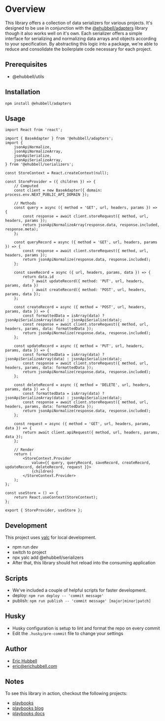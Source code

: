 # Overview
 This library offers a collection of data serializers for various projects.
 It's designed to be use in conjunction with the [@ehubbell/adapters](https://github.com/ehubbell/adapters) library though it also works well on it's own.
 Each serializer offers a simple interface for serializing and normalizing data arrays and objects according to your specification.
 By abstracting this logic into a package, we're able to reduce and consolidate the boilerplate code necessary for each project.

## Prerequisites
- @ehubbell/utils

## Installation
```
npm install @ehubbell/adapters
```

## Usage
```tsx
import React from 'react';

import { BaseAdapter } from '@ehubbell/adapters';
import {
	jsonApiNormalize,
	jsonApiNormalizeArray,
	jsonApiSerialize,
	jsonApiSerializeArray,
} from '@ehubbell/serializers';

const StoreContext = React.createContext(null);

const StoreProvider = ({ children }) => {
	// Computed
	const client = new BaseAdapter({ domain: process.env.NEXT_PUBLIC_API_DOMAIN });

	// Methods
	const query = async ({ method = 'GET', url, headers, params }) => {
		const response = await client.storeRequest({ method, url, headers, params });
		return jsonApiNormalizeArray(response.data, response.included, response.meta);
	};

	const queryRecord = async ({ method = 'GET', url, headers, params }) => {
		const response = await client.storeRequest({ method, url, headers, params });
		return jsonApiNormalize(response.data, response.included);
	};

	const saveRecord = async ({ url, headers, params, data }) => {
		return data.id
			? await updateRecord({ method: 'PUT', url, headers, params, data })
			: await createRecord({ method: 'POST', url, headers, params, data });
	};

	const createRecord = async ({ method = 'POST', url, headers, params, data }) => {
		const formattedData = isArray(data) ? jsonApiSerializeArray(data) : jsonApiSerialize(data);
		const response = await client.storeRequest({ method, url, headers, params, data: formattedData });
		return jsonApiNormalize(response.data, response.included);
	};

	const updateRecord = async ({ method = 'PUT', url, headers, params, data }) => {
		const formattedData = isArray(data) ? jsonApiSerializeArray(data) : jsonApiSerialize(data);
		const response = await client.storeRequest({ method, url, headers, params, data: formattedData });
		return jsonApiNormalize(response.data, response.included);
	};

	const deleteRecord = async ({ method = 'DELETE', url, headers, params, data }) => {
		const formattedData = isArray(data) ? jsonApiSerializeArray(data) : jsonApiSerialize(data);
		const response = await client.storeRequest({ method, url, headers, params, data: formattedData });
		return jsonApiNormalize(response.data, response.included);
	};

	const request = async ({ method = 'GET', url, headers, params, data }) => {
		return await client.apiRequest({ method, url, headers, params, data });
	};

	// Render
	return (
		<StoreContext.Provider
			value={{ query, queryRecord, saveRecord, createRecord, updateRecord, deleteRecord, request }}>
			{children}
		</StoreContext.Provider>
	);
};

const useStore = () => {
	return React.useContext(StoreContext);
};

export { StoreProvider, useStore };

```

## Development
This project uses [yalc](https://npmjs.com/package/yalc) for local development.
- npm run dev
- switch to project
- npx yalc add @ehubbell/serializers
- After that, this library should hot reload into the consuming application

## Scripts
- We've included a couple of helpful scripts for faster development.
- deploy: `npm run deploy -- 'commit message'`
- publish: `npm run publish -- 'commit message' [major|minor|patch]`

## Husky
- Husky configuration is setup to lint and format the repo on every commit
- Edit the `.husky/pre-commit` file to change your settings

## Author
- [Eric Hubbell](http://www.erichubbell.com)
- eric@erichubbell.com

## Notes
To see this library in action, checkout the following projects:
- [playbooks](https://www.playbooks.xyz)
- [playbooks blog](https://blog.playbooks.xyz)
- [playbooks docs](https://docs.playbooks.xyz)
